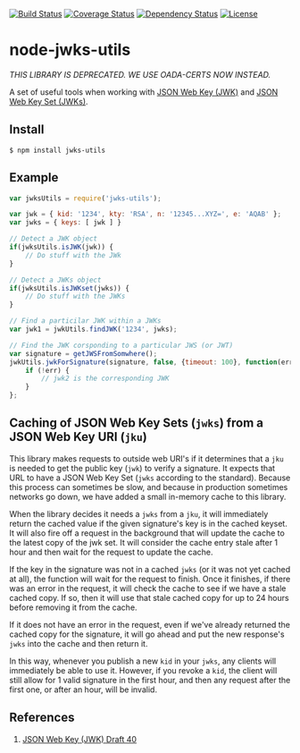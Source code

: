 [![Build Status](https://travis-ci.org/OADA/node-jwks-utils.svg?branch=master)](https://travis-ci.org/OADA/node-jwks-utils)
[![Coverage Status](https://coveralls.io/repos/OADA/node-jwks-utils/badge.svg?branch=master)](https://coveralls.io/r/OADA/node-jwks-utils?branch=master)
[![Dependency Status](https://david-dm.org/oada/node-jwks-utils.svg)](https://david-dm.org/oada/node-jwks-utils)
[![License](http://img.shields.io/:license-Apache%202.0-green.svg)](http://www.apache.org/licenses/LICENSE-2.0.html)

node-jwks-utils
===============

*THIS LIBRARY IS DEPRECATED. WE USE OADA-CERTS NOW INSTEAD.*

A set of useful tools when working with [JSON Web Key (JWK)][JWK] and [JSON Web
Key Set (JWKs)][JWKs].

Install
-------
```shell
$ npm install jwks-utils
```

Example
-------
```javascript
var jwksUtils = require('jwks-utils');

var jwk = { kid: '1234', kty: 'RSA', n: '12345...XYZ=', e: 'AQAB' };
var jwks = { keys: [ jwk ] }

// Detect a JWK object
if(jwksUtils.isJWK(jwk)) {
    // Do stuff with the JWk
}

// Detect a JWKs object
if(jwksUtils.isJWKset(jwks)) {
    // Do stuff with the JWKs
}

// Find a particilar JWK within a JWKs
var jwk1 = jwkUtils.findJWK('1234', jwks);

// Find the JWK corsponding to a particular JWS (or JWT)
var signature = getJWSFromSomwhere();
jwkUtils.jwkForSignature(signature, false, {timeout: 100}, function(err, jwk2) {
    if (!err) {
        // jwk2 is the corresponding JWK
    }
};

```

## Caching of JSON Web Key Sets (`jwks`) from a JSON Web Key URI (`jku`) ##
This library makes requests to outside web URI's if it determines that a `jku` is needed
to get the public key (`jwk`) to verify a signature.  It expects that URL to have a JSON
Web Key Set (`jwks` according to the standard).  Because this process can sometimes be 
slow, and because in production sometimes networks go down, we have added a small in-memory
cache to this library.  

When the library decides it needs a `jwks` from a `jku`, it will immediately return the 
cached value if the given signature's key is in the cached keyset.  It will also fire off
a request in the background that will update the cache to the latest copy of the jwk set.
It will consider the cache entry stale after 1 hour and then wait for the request to update
the cache.

If the key in the signature was not in a cached `jwks` (or it was not yet cached at all),
the function will wait for the request to finish.  Once it finishes, if there was an error
in the request, it will check the cache to see if we have a stale cached copy.  If so, then
it will use that stale cached copy for up to 24 hours before removing it from the cache.

If it does not have an error in the request, even if we've already returned the cached copy
for the signature, it will go ahead and put the new response's `jwks` into the cache and then
return it.

In this way, whenever you publish a new `kid` in your `jwks`, any clients will immediately be
able to use it.  However, if you revoke a `kid`, the client will still allow for 1 valid
signature in the first hour, and then any request after the first one, or after an hour, will
be invalid.

References
----------
1. [JSON Web Key (JWK) Draft 40](https://tools.ietf.org/html/draft-ietf-jose-json-web-key-40)

[JWK]: https://tools.ietf.org/html/draft-ietf-jose-json-web-key-40#section-4 "JSON Web Key"
[JWKs]: https://tools.ietf.org/html/draft-ietf-jose-json-web-key-40#section-5 "JSON Web Key Set"
